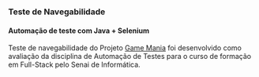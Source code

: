 ### Teste de Navegabilidade

#### Automação de teste com Java + Selenium

Teste de navegabilidade do Projeto [Game Mania](https://pereiraaline.github.io/gamemania-angular/) foi desenvolvido como avaliação da disciplina de Automação de Testes para o curso de formação em Full-Stack pelo Senai de Informática.


